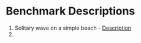 # Benchmark Descriptions

1) Solitary wave on a simple beach - [Description](https://github.com/rjleveque/nthmp-benchmark-problems/blob/master/BP01-DmitryN-Single_wave_on_simple_beach/description.pdf)
2) 